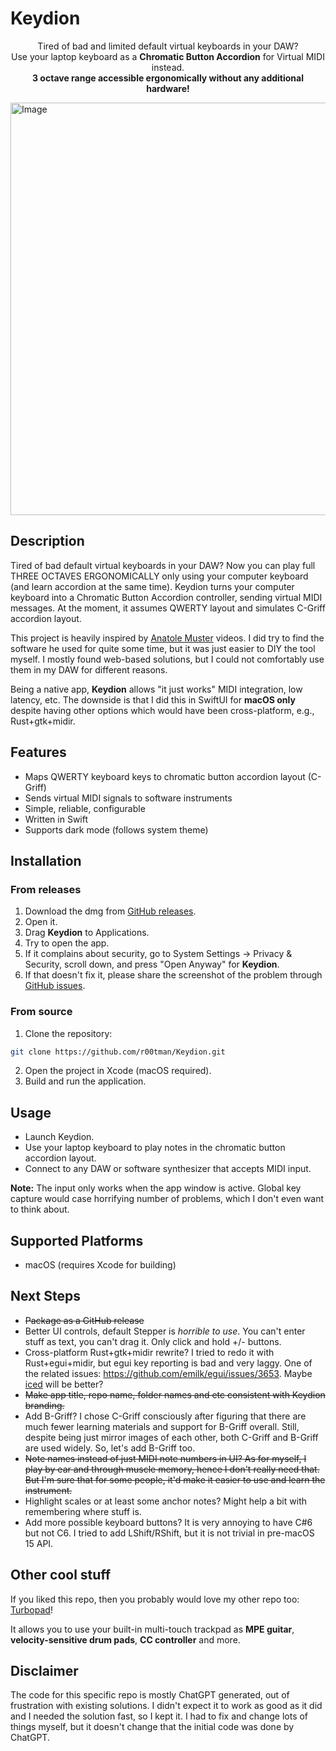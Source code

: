 # Keydion

<p align=center>Tired of bad and limited default virtual keyboards in your DAW?<br/> Use your laptop keyboard as a <b>Chromatic Button Accordion</b> for Virtual MIDI instead.</b><br/><b>3 octave range accessible ergonomically without any additional hardware!</b></p>

<img width="1012" height="660" alt="Image" src="https://github.com/user-attachments/assets/51aaffee-88a4-42e5-a0ce-cc02f3c21d59" />

## Description

Tired of bad default virtual keyboards in your DAW? Now you can play full THREE OCTAVES ERGONOMICALLY only using your computer keyboard (and learn accordion at the same time).
Keydion turns your computer keyboard into a Chromatic Button Accordion controller, sending virtual MIDI messages.
At the moment, it assumes QWERTY layout and simulates C-Griff accordion layout.

This project is heavily inspired by [Anatole Muster](https://www.youtube.com/shorts/1kVAUZjotnE) videos.
I did try to find the software he used for quite some time, but it was just easier to DIY the tool myself.
I mostly found web-based solutions, but I could not comfortably use them in my DAW for different reasons.

Being a native app, **Keydion** allows "it just works" MIDI integration, low latency, etc.
The downside is that I did this in SwiftUI for **macOS only** despite having other options which would have been cross-platform, e.g., Rust+gtk+midir.

## Features

- Maps QWERTY keyboard keys to chromatic button accordion layout (C-Griff)
- Sends virtual MIDI signals to software instruments
- Simple, reliable, configurable
- Written in Swift
- Supports dark mode (follows system theme)

## Installation

### From releases
1. Download the dmg from [GitHub releases](https://github.com/r00tman/Keydion/releases).
2. Open it.
3. Drag **Keydion** to Applications.
4. Try to open the app.
5. If it complains about security, go to System Settings -> Privacy & Security, scroll down, and press "Open Anyway" for **Keydion**.
6. If that doesn't fix it, please share the screenshot of the problem through [GitHub issues](https://github.com/r00tman/Keydion/issues).

### From source
1. Clone the repository:
```bash
git clone https://github.com/r00tman/Keydion.git
```
2. Open the project in Xcode (macOS required).
3. Build and run the application.

## Usage

- Launch Keydion.
- Use your laptop keyboard to play notes in the chromatic button accordion layout.
- Connect to any DAW or software synthesizer that accepts MIDI input.

**Note:** The input only works when the app window is active. Global key capture would case horrifying number of problems, which I don't even want to think about.

## Supported Platforms

- macOS (requires Xcode for building)

## Next Steps

- ~~Package as a GitHub release~~
- Better UI controls, default Stepper is *horrible to use*. You can't enter stuff as text, you can't drag it. Only click and hold +/- buttons.
- Cross-platform Rust+gtk+midir rewrite? I tried to redo it with Rust+egui+midir, but egui key reporting is bad and very laggy. One of the related issues: https://github.com/emilk/egui/issues/3653. Maybe [iced](https://iced.rs) will be better?
- ~~Make app title, repo name, folder names and etc consistent with Keydion branding.~~
- Add B-Griff? I chose C-Griff consciously after figuring that there are much fewer learning materials and support for B-Griff overall. Still, despite being just mirror images of each other, both C-Griff and B-Griff are used widely. So, let's add B-Griff too.
- ~~Note names instead of just MIDI note numbers in UI? As for myself, I play by ear and through muscle memory, hence I don't really need that. But I'm sure that for some people, it'd make it easier to use and learn the instrument.~~
- Highlight scales or at least some anchor notes? Might help a bit with remembering where stuff is.
- Add more possible keyboard buttons? It is very annoying to have C#6 but not C6. I tried to add LShift/RShift, but it is not trivial in pre-macOS 15 API. 

## Other cool stuff
If you liked this repo, then you probably would love my other repo too: [Turbopad](https://github.com/r00tman/Turbopad)!

It allows you to use your built-in multi-touch trackpad as **MPE guitar**, **velocity-sensitive drum pads**, **CC controller** and more.

## Disclaimer

The code for this specific repo is mostly ChatGPT generated, out of frustration with existing solutions. I didn't expect it to work as good as it did and I needed the solution fast, so I kept it. I had to fix and change lots of things myself, but it doesn't change that the initial code was done by ChatGPT.
